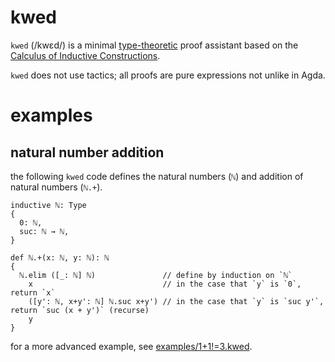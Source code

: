 # kwed

`kwed` (/kwɛd/) is a minimal [type-theoretic](https://en.wikipedia.org/wiki/Type_theory) proof assistant based on the [Calculus of Inductive Constructions](https://ncatlab.org/nlab/show/calculus+of+constructions).

`kwed` does not use tactics; all proofs are pure expressions not unlike in Agda.

# examples

## natural number addition

the following `kwed` code defines the natural numbers (`ℕ`) and addition of natural numbers (`ℕ.+`).

```
inductive ℕ: Type
{
  0: ℕ,
  suc: ℕ → ℕ,
}

def ℕ.+(x: ℕ, y: ℕ): ℕ
{
  ℕ.elim ([_: ℕ] ℕ)               // define by induction on `ℕ`
    x                             // in the case that `y` is `0`, return `x`
    ([y': ℕ, x+y': ℕ] ℕ.suc x+y') // in the case that `y` is `suc y'`, return `suc (x + y')` (recurse)
    y
}
```

for a more advanced example, see [examples/1+1!=3.kwed](https://github.com/jacobhenn/kwed/blob/main/examples/1%2B1!%3D3.kwed).
